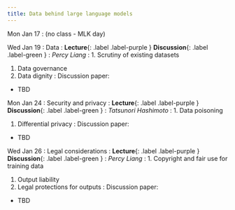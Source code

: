 ```yaml
---
title: Data behind large language models
---
```


Mon Jan 17
: (no class - MLK day)

Wed Jan 19
: Data
  : **Lecture**{: .label .label-purple } **Discussion**{: .label .label-green }
: *Percy Liang*
: 1. Scrutiny of existing datasets
  1. Data governance
  1. Data dignity
: Discussion paper:
  - TBD

Mon Jan 24
: Security and privacy
  : **Lecture**{: .label .label-purple } **Discussion**{: .label .label-green }
: *Tatsunori Hashimoto*
: 1. Data poisoning
  1. Differential privacy
: Discussion paper:
  - TBD

Wed Jan 26
: Legal considerations
  : **Lecture**{: .label .label-purple } **Discussion**{: .label .label-green }
: *Percy Liang*
: 1. Copyright and fair use for training data
  1. Output liability
  1. Legal protections for outputs
: Discussion paper:
  - TBD
